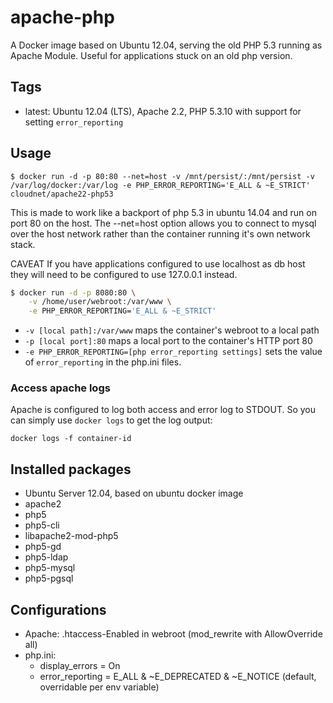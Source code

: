 apache-php
===================================

A Docker image based on Ubuntu 12.04, serving the old PHP 5.3 running as Apache Module. Useful for applications stuck on an old php version.

Tags
-----

* latest: Ubuntu 12.04 (LTS), Apache 2.2, PHP 5.3.10 with support for setting `error_reporting`

Usage
------

```
$ docker run -d -p 80:80 --net=host -v /mnt/persist/:/mnt/persist -v /var/log/docker:/var/log -e PHP_ERROR_REPORTING='E_ALL & ~E_STRICT' cloudnet/apache22-php53
```

This is made to work like a backport of php 5.3 in ubuntu 14.04 and run on port 80 on the host. The --net=host option allows you to connect to mysql over the host network rather than the container running it's own network stack.

CAVEAT
If you have applications configured to use localhost as db host they will need to be configured to use 127.0.0.1 instead.

```bash
$ docker run -d -p 8080:80 \
    -v /home/user/webroot:/var/www \
    -e PHP_ERROR_REPORTING='E_ALL & ~E_STRICT'
```

* `-v [local path]:/var/www` maps the container's webroot to a local path
* `-p [local port]:80` maps a local port to the container's HTTP port 80
* `-e PHP_ERROR_REPORTING=[php error_reporting settings]` sets the value of `error_reporting` in the php.ini files.

### Access apache logs

Apache is configured to log both access and error log to STDOUT. So you can simply use `docker logs` to get the log output:

`docker logs -f container-id`


Installed packages
-------------------
* Ubuntu Server 12.04, based on ubuntu docker image
* apache2
* php5
* php5-cli
* libapache2-mod-php5
* php5-gd
* php5-ldap
* php5-mysql
* php5-pgsql

Configurations
----------------

* Apache: .htaccess-Enabled in webroot (mod_rewrite with AllowOverride all)
* php.ini:
  * display_errors = On
  * error_reporting = E_ALL & ~E_DEPRECATED & ~E_NOTICE (default, overridable per env variable)
